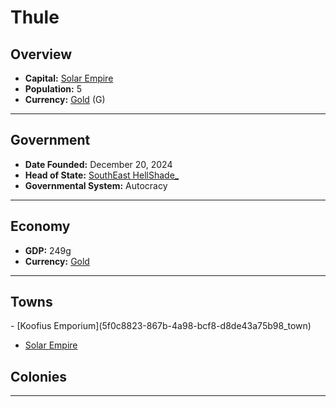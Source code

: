 <!--UNDEDITED FILE, remove this entire line if this file has been edited!-->
# <!--NAME-->Thule<!--NAME-->

## Overview

- **Capital:** <!--CAPITAL_LINK-->[Solar Empire](26f9802a-244f-4f1b-8be4-5f49dbb80b7f_town)<!--CAPITAL_LINK-->
- **Population:** <!--POPULATION-->5<!--POPULATION-->
- **Currency:** <!--CURRENCY_LINK-->[Gold](Gold_currency)<!--CURRENCY_LINK--> (<!--CURRENCY_ABV-->G<!--CURRENCY_ABV-->)

---

## Government

- **Date Founded:** <!--FOUNDED-->December 20, 2024<!--FOUNDED-->
- **Head of State:** <!--LEADER_TITLE_LINK-->[SouthEast HellShade_](HellShade__user)<!--LEADER_TITLE_LINK-->
- **Governmental System:** <!--GOVERNMENT-->Autocracy<!--GOVERNMENT-->

---

## Economy

- **GDP:** <!--GDP-->249g<!--GDP-->
- **Currency:** <!--CURRENCY_LINK-->[Gold](Gold_currency)<!--CURRENCY_LINK-->

---

## Towns

<!--TOWNS-->- [Koofius Emporium](5f0c8823-867b-4a98-bcf8-d8de43a75b98_town)
- [Solar Empire](26f9802a-244f-4f1b-8be4-5f49dbb80b7f_town)<!--TOWNS-->

## Colonies

<!--COLONIES--><!--COLONIES-->

---